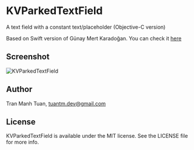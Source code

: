 # KVParkedTextField

A text field with a constant text/placeholder (Objective-C version)

Based on Swift version of Günay Mert Karadoğan. You can check it [here](https://github.com/gmertk/ParkedTextField)

## Screenshot

![KVParkedTextField](http://i.imgur.com/N23OrK1.png?1)

## Author

Tran Manh Tuan, tuantm.dev@gmail.com

## License

KVParkedTextField is available under the MIT license. See the LICENSE file for more info.